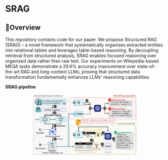 # SRAG

## 👀Overview
This repository contains code for our paper. We propose Structured RAG (SRAG) – a novel framework that systematically organizes extracted entities into relational tables and leverages table-based reasoning. By decoupling retrieval from structured analysis, SRAG enables focused reasoning over organized data rather than raw text. Our experiments on Wikipedia-based MEQA tasks demonstrate a 29.6% accuracy improvement over state-of-the-art RAG and long-context LLMs, proving that structured data transformation fundamentally enhances LLMs' reasoning capabilities.

**SRAG pipeline**
<div align="center">
  <img src="assets/pipeline.png" width="65%" height="65%"/>
</div>





